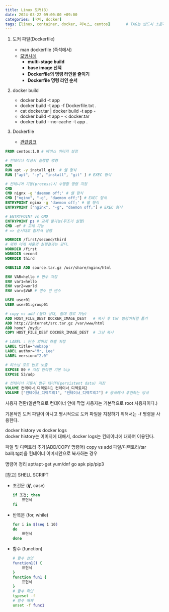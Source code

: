 ```yaml
---
title: Linux 도커(3)
date: 2024-03-22 09:00:00 +09:00
categories: [국비, docker]
tags: [linux, container, docker, 리눅스, centos]		# TAG는 반드시 소문자로 이루어져야함!
---
```

1. 도커 파일(Dockerfile)
    - man dockerfile (즉석에서)
    - [모범사례](https://docs.docker.com/develop/develop-images/dockerfile_best-practices/)
        - **multi-stage build**
        - **base image 선택**
        - **Dockerfile의 명령 라인을 줄이기** 
        - **Dockerfile 명령 라인 순서**

2. docker build
    - docker build -t app
    - docker build -t app -f Dockerfile.txt .
    - cat docker.tar | docker build -t app -
    - docker build -t app - < docker.tar
    - docker build --no-cache -t app .

3. Dockerfile
    - [관련링크](https://docs.docker.com/engine/reference/builder/
    )

```dockerfile
FROM centos:1.0 # 베이스 이미지 설정

# 컨테이너 작성시 실행할 명령
RUN
RUN apt -y install git  # 쉘 형식
RUN ["apt", "-y", "install", "git" ] # EXEC 형식

# 컨테니어 기동(process)시 수행할 명령 지정 
CMD 
CMD nignx -g 'daemon off;' # 쉘 형식
CMD ["nginx", "-g", "daemon off;"] # EXEC 형식
ENTRYPOINT nginx -g 'daemon off;' # 쉘 형식
ENTRYPOINT ["nginx", "-g", "daemon off;"] # EXEC 형식

# ENTRYPOINT vs CMD 
ENTRYPOINT ps # 교체 불가능(무조거 실행)
CMD -ef # 교체 가능
# => 순서대로 합쳐서 실행

WORKDIR /first/second/third
# 위와 아래 세줄의 실행결과는 같다.
WORKDIR /first
WORKDIR second
WORKDIR third

ONBUILD ADD source.tar.gz /usr/share/nginx/html

ENV VAR=hello # 변수 지정
ENV var1=hello 
ENV var2=world
ENV var=$VAR # 변수 안 변수

USER user01
USER user01:group01

# copy vs add (둘다 상대, 절대 경로 가능)
ADD HOST_FILE_DEST DOCKER_IMAGE_DEST   # 복사 후 tar 명령어처럼 풀기
ADD http://internet/src.tar.gz /var/www/html
ADD home* /mydir
COPY HOST_FILE_DEST DOCKER_IMAGE_DEST  # 그냥 복사

# LABEL : 단순 의미의 라벨 지정  
LABEL title='webapp'
LABEL author="Mr, Lee"
LABEL version="2.0"

# 리스닝 포트 번호 노출
EXPOSE 80 # 지정 안하면 기본 tcp 
EXPOSE 53/udp

# 컨테이너 기동시 영구 데이터(persistent data) 저장
VOLUME 컨테이너_디렉토리1 컨테이너_디렉토리2
VOLUME ["컨테이너_디렉토리1", "컨테이너_디렉토리2"] # 공식에서 추천하는 방식
```

사용자 전환(일반적으로 컨테이너 안에 작업 사용자는 기본적으로 root 사용자이다.)

기본적인 도커 파일이 아니고 명시적으로 도커 파일을 지정하기 위해서는 -f 명령을 사용한다.

docker history vs docker logs  
docker history는 이미지에 대해서, docker logs는 컨테이너에 대하여 이용된다.

파일 및 디렉토리 추가(ADD/COPY 명령어)
copy vs add
파일/디렉토리/tar ball(.tgz)을 컨테이너 이미지안으로 복사하는 경우



명령어 정리
apt/apt-get
yum/dnf
go
apk
pip/pip3

[참고] SHELL SCRIPT
- 조건문 (***if***, case)

    ```bash
    if 조건; then
        표현식
    fi
    ```

- 반복문 (for, while)

    ```bash
    for i in $(seq 1 10)
    do
        표현식
    done
    ```

- 함수 (function)

    ```bash
    # 함수 선언
    function1() {
        표현식
    }
    function fun1 {
        표현식
    }
    # 함수 확인
    typeset -f
    # 함수 해제
    unset -f func1
    ```